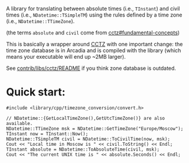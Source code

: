 A library for translating between absolute times (i.e., `TInstant`) and civil times (i.e., 
`NDatetime::TSimpleTM`) using the rules defined by a time zone (i.e., `NDatetime::TTimeZone`). 

(the terms `absolute` and `civil` come from [cctz#fundamental-concepts][cctz-fundamental-concepts]) 

This is basically a wrapper around [CCTZ][cctz] with one important change: the time zone database is 
in Arcadia and is compiled with the library (which means your executable will end up ~2MB larger). 

See [contrib/libs/cctz/README][update] if you think zone database is outdated. 
 
Quick start:
============
``` 
#include <library/cpp/timezone_conversion/convert.h>

// NDatetime::{GetLocalTimeZone(),GetUtcTimeZone()} are also available.
NDatetime::TTimeZone msk = NDatetime::GetTimeZone("Europe/Moscow");
TInstant now = TInstant::Now();
NDatetime::TSimpleTM civil = NDatetime::ToCivilTime(now, msk);
Cout << "Local time in Moscow is " << civil.ToString() << Endl;
TInstant absolute = NDatetime::ToAbsoluteTime(civil, msk);
Cout << "The current UNIX time is " << absolute.Seconds() << Endl;
``` 
 
[cctz-fundamental-concepts]: https://github.com/google/cctz#fundamental-concepts 
[cctz]: https://github.com/google/cctz 
[update]: https://a.yandex-team.ru/arc/trunk/arcadia/contrib/libs/cctz/tzdata/README?rev=2286180 
